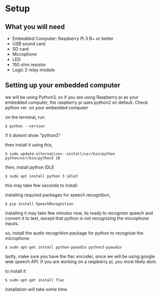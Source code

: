 # Setup
## What you will need
* Embedded Computer: Raspberry Pi 3 B+ or better
* USB sound card
* SD card
* Microphone
* LED
* 150 ohm resistor
* Logic 2 relay module

## Setting up your embedded computer
we will be using Python3, so if you are using Raspberry pi as your embedded computer, the raspberry pi uses python2 on default.
Check python ver. on your embedded computer

on the terminal, run  
``` 
$ python --version 
```
if it doesnt show "python3"

then install it using this,
```
$ sudo update-alternatives--install/usr/bin/python python/usr/bin/python3 10
```

then, install python IDLE
```
$ sudo apt install python 3 idle3
```
this may take few seconds to install.


installing required packages for speech recognition,
```
$ pip install SpeechRecognition
```
installing it may take few minutes
now, its ready to recognize speech and convert it to text, except that python is not recognizing the microphone inputs.

so, install the audio recognition package for python to recognize the microphone
```
$ sudo apt-get install python-pyaudio python3-pyaudio
```

lastly, make sure you have the flac encoder, since we will be using google web speech API.
if you are working on a raspberry pi, you most likely dont.

to install it
```
$ sudo apt-get install flac
```
installation will take some time.



